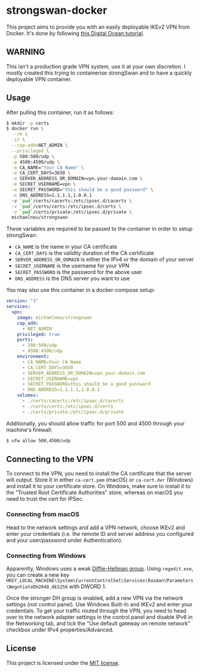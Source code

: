 # strongswan-docker

This project aims to provide you with an easily deployable IKEv2 VPN from Docker. It's done by following [this Digital Ocean tutorial](https://www.digitalocean.com/community/tutorials/how-to-set-up-an-ikev2-vpn-server-with-strongswan-on-ubuntu-18-04-2).

## WARNING

This isn't a production grade VPN system, use it at your own discretion. I mostly created this trying to containerise strongSwan and to have a quickly deployable VPN container.

## Usage

After pulling this container, run it as follows:

```bash
$ mkdir -p certs
$ docker run \
  --rm \
  -it \
  --cap-add=NET_ADMIN \
  --privileged \
  -p 500:500/udp \
  -p 4500:4500/udp \
  -e CA_NAME="Your CA Name" \
  -e CA_CERT_DAYS=3650 \
  -e SERVER_ADDRESS_OR_DOMAIN=vpn.your-domain.com \
  -e SECRET_USERNAME=vpn \
  -e SECRET_PASSWORD="this should be a good password" \
  -e DNS_ADDRESS=1.1.1.1,1.0.0.1
  -v `pwd`/certs/cacerts:/etc/ipsec.d/cacerts \
  -v `pwd`/certs/certs:/etc/ipsec.d/certs \
  -v `pwd`/certs/private:/etc/ipsec.d/private \
  michaelneu/strongswan
```

These variables are required to be passed to the container in order to setup strongSwan:

- `CA_NAME` is the name in your CA certificate
- `CA_CERT_DAYS` is the validity duration of the CA certificate
- `SERVER_ADDRESS_OR_DOMAIN` is either the IPv4 or the domain of your server
- `SECRET_USERNAME` is the username for your VPN
- `SECRET_PASSWORD` is the password for the above user
- `DNS_ADDRESS` is the DNS server you want to use

You may also use this container in a docker-compose setup:

```yaml
version: "3"
services:
  vpn:
    image: michaelneu/strongswan
    cap_add:
      - NET_ADMIN
    privileged: true
    ports:
      - 500:500/udp
      - 4500:4500/udp
    environment:
      - CA_NAME=Your CA Name
      - CA_CERT_DAYS=3650
      - SERVER_ADDRESS_OR_DOMAIN=vpn.your-domain.com
      - SECRET_USERNAME=vpn
      - SECRET_PASSWORD=this should be a good password
      - DNS_ADDRESS=1.1.1.1,1.0.0.1
    volumes:
      - ./certs/cacerts:/etc/ipsec.d/cacerts
      - ./certs/certs:/etc/ipsec.d/certs
      - ./certs/private:/etc/ipsec.d/private
```

Additionally, you should allow traffic for port 500 and 4500 through your machine's firewall:

```bash
$ ufw allow 500,4500/udp
```

## Connecting to the VPN

To connect to the VPN, you need to install the CA certificate that the server will output. Store it in either `ca-cert.pem` (macOS) or `ca-cert.der` (Windows) and install it to your certificate store. On Windows, make sure to install it to the "Trusted Root Certificate Authorities" store, whereas on macOS you need to trust the cert for IPSec.

### Connecting from macOS

Head to the network settings and add a VPN network, choose IKEv2 and enter your credentials (i.e. the remote ID and server address you configured and your user/password under Authentication).

### Connecting from Windows

Apparently, Windows uses a weak [Diffie-Hellman group](https://serverfault.com/a/965275). Using `regedit.exe`, you can create a new key `HKEY_LOCAL_MACHINE\System\CurrentControlSet\Services\Rasman\Parameters\NegotiateDH2048_AES256` with DWORD 1.

Once the stronger DH group is enabled, add a new VPN via the network settings (not control panel). Use Windows Built-In and IKEv2 and enter your credentials. To get your traffic routed through the VPN, you need to head over to the network adapter settings in the control panel and disable IPv6 in the Networking tab, and tick the "Use default gateway on remote network" checkbox under IPv4 properties/Advanced.

## License

This project is licensed under the [MIT license](LICENSE).
